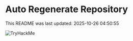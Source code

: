 # Auto Regenerate Repository

This README was last updated: 2025-10-26 04:50:55

 ![TryHackMe](https://tryhackme.com/badge/533634)